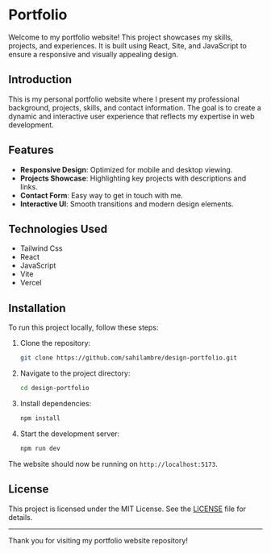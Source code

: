 # Portfolio 

Welcome to my portfolio website! This project showcases my skills, projects, and experiences. It is built using React, Site, and JavaScript to ensure a responsive and visually appealing design.

## Introduction

This is my personal portfolio website where I present my professional background, projects, skills, and contact information. The goal is to create a dynamic and interactive user experience that reflects my expertise in web development.

## Features

- **Responsive Design**: Optimized for mobile and desktop viewing.
- **Projects Showcase**: Highlighting key projects with descriptions and links.
- **Contact Form**: Easy way to get in touch with me.
- **Interactive UI**: Smooth transitions and modern design elements.

## Technologies Used
  - Tailwind Css
  - React
  - JavaScript
  - Vite
  - Vercel

## Installation

To run this project locally, follow these steps:

1. Clone the repository:
    ```bash
    git clone https://github.com/sahilambre/design-portfolio.git
    ```

2. Navigate to the project directory:
    ```bash
    cd design-portfolio
    ```

3. Install dependencies:
    ```bash
    npm install
    ```

4. Start the development server:
    ```bash
    npm run dev
    ```

The website should now be running on `http://localhost:5173`.


## License

This project is licensed under the MIT License. See the [LICENSE](LICENSE) file for details.

---

Thank you for visiting my portfolio website repository!
